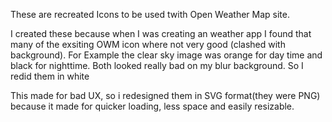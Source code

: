 These are recreated Icons to be used twith Open Weather Map site.

I created these because when I was creating an weather app I found that many of the exsiting OWM icon where not very good (clashed with background).
For Example the clear sky image was orange for day time and black for nighttime. Both looked really bad on my blur background. So I redid them in white 

This made for bad UX, so i redesigned them in SVG format(they were PNG) because it made for quicker loading, less space and easily resizable. 